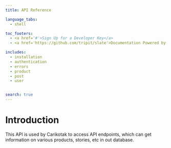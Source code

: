 ```yaml
---
title: API Reference

language_tabs:
  - shell

toc_footers:
  - <a href='#'>Sign Up for a Developer Key</a>
  - <a href='https://github.com/tripit/slate'>Documentation Powered by Slate</a>

includes:
  - installation
  - authentication
  - errors
  - product
  - post
  - user


search: true
---
```


# Introduction

This API is used by Carikotak to access API endpoints, which can get information on various products, stories, etc in out database.
